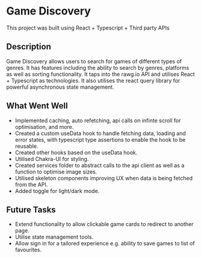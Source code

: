 # Game Discovery 

This project was built using React + Typescript + Third party APIs

## Description

Game Discovery allows users to search for games of different types of genres. It has features including the ability to search by genres, platforms as well as sorting functionality. It taps into the rawg.io API and utilises React + Typescript as technologies. It also utilises the react query library for powerful asynchronous state management.

## What Went Well
* Implemented caching, auto refetching, api calls on infinte scroll for optimisation, and more.
* Created a custom useData hook to handle fetching data, loading and error states, with typescript type assertions to enable the hook to be reusable.
* Created other hooks based on the useData hook.
* Utilised Chakra-UI for styling.
* Created services folder to abstract calls to the api client as well as a function to optimise image sizes.
* Utilised skeleton components improving UX when data is being fetched from the API.
* Added toggle for light/dark mode.

## Future Tasks
* Extend functionality to allow clickable game cards to redirect to another page.
* Utilise state management tools.
* Allow sign in for a tailored experience e.g. ability to save games to list of favourites.
